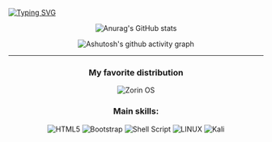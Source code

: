  [![Typing SVG](https://readme-typing-svg.herokuapp.com/?color=00bfbf&size=35&center=true&vCenter=true&width=1000&lines=Hello,+my+name+is+Jonathan+Laco!;I%27m+23+years+old)](https://git.io/typing-svg)

   <div align="center">

![Anurag's GitHub stats](https://github-readme-stats.vercel.app/api?username=jonathan-laco&show_icons=true&theme=aura&bg_color=00000000)<br>
 
![Ashutosh's github activity graph](https://github-readme-activity-graph.vercel.app/graph?username=jonathan-laco&custom_title=Meus%20Gráficos%20&theme=github-compact)
________________________________________________________________________________



### My favorite  distribution
![Zorin OS](https://img.shields.io/badge/-Zorin%20OS-%2310AAEB?style=for-the-badge&logo=zorin&logoColor=white)
### Main skills:
![HTML5](https://img.shields.io/badge/html5-%23E34F26.svg?style=for-the-badge&logo=html5&logoColor=white)
![Bootstrap](https://img.shields.io/badge/bootstrap-%23563D7C.svg?style=for-the-badge&logo=bootstrap&logoColor=white)
![Shell Script](https://img.shields.io/badge/shell_script-%23121011.svg?style=for-the-badge&logo=gnu-bash&logoColor=white)
![LINUX](https://img.shields.io/badge/Linux-FCC624?style=for-the-badge&logo=linux&logoColor=black)
![Kali](https://img.shields.io/badge/Kali-268BEE?style=for-the-badge&logo=kalilinux&logoColor=white)
